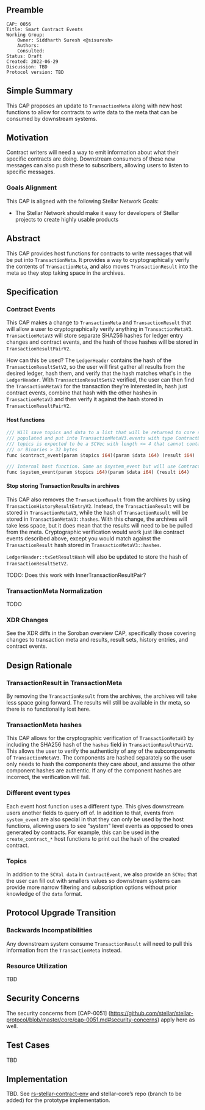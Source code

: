 ## Preamble

```
CAP: 0056
Title: Smart Contract Events
Working Group:
    Owner: Siddharth Suresh <@sisuresh>
    Authors:
    Consulted:
Status: Draft
Created: 2022-06-29
Discussion: TBD
Protocol version: TBD
```

## Simple Summary
This CAP proposes an update to `TransactionMeta` along with new host functions
to allow for contracts to write data to the meta that can be consumed by
downstream systems.

## Motivation
Contract writers will need a way to emit information about what their specific
contracts are doing. Downstream consumers of these new messages can also push
these to subscribers, allowing users to listen to specific messages.

### Goals Alignment
This CAP is aligned with the following Stellar Network Goals:
* The Stellar Network should make it easy for developers of Stellar projects to create highly usable products

## Abstract
This CAP provides host functions for contracts to write messages that will be put
into `TransactionMeta`. It provides a way to cryptographically verify the
contents of `TransactionMeta`, and also moves `TransactionResult` into the meta
so they stop taking space in the archives.

## Specification

### Contract Events
This CAP makes a change to `TransactionMeta` and `TransactionResult` that will allow
a user to cryptographically verify anything in `TransactionMetaV3`.
`TransactionMetaV3` will store separate SHA256 hashes for ledger entry changes and
contract events, and the hash of those hashes will be stored in `TransactionResultPairV2`.

How can this be used? The `LedgerHeader` contains the hash of the
`TransactionResultSetV2`, so the user will first gather all results from the desired
ledger, hash them, and verify that the hash matches what's in the `LedgerHeader`.
With `TransactionResultSetV2` verified, the user can then find the `TransactionMetaV3`
for the transaction they're interested in, hash just contract events, combine
that hash with the other hashes in `TransactionMetaV3` and then verify it against
the hash stored in `TransactionResultPairV2`.

#### Host functions
```rust
/// Will save topics and data to a list that will be returned to core so ContractEvent can be
/// populated and put into TransactionMetaV3.events with type ContractEventType::CONTRACT.
/// topics is expected to be a SCVec with length <= 4 that cannot contain Vecs, Maps,
/// or Binaries > 32 bytes
func $contract_event(param $topics i64)(param $data i64) (result i64)

/// Internal host function. Same as $system_event but will use ContractEventType::SYSTEM instead
func $system_event(param $topics i64)(param $data i64) (result i64)
```

#### Stop storing TransactionResults in archives
This CAP also removes the `TransactionResult` from the archives by using
`TransactionHistoryResultEntryV2`. Instead, the `TransactionResult` will be
stored in `TransactionMetaV3`, while the hash of `TransactionResult` will be
stored in `TransactionMetaV3::hashes`. With this change, the archives will take less
space, but it does mean that the results will need to be be pulled from the
meta. Cryptographic verification would work just like contract events described
above, except you would match against the `TransactionResult` hash stored in
`TransactionMetaV3::hashes`.

`LedgerHeader::txSetResultHash` will also be updated to store the hash of
`TransactionResultSetV2`.

TODO: Does this work with InnerTransactionResultPair?

### TransactionMeta Normalization
TODO

### XDR Changes

See the XDR diffs in the Soroban overview CAP, specifically those covering
changes to transaction meta and results, result sets, history entries, and
contract events.

## Design Rationale

### TransactionResult in TransactionMeta
By removing the `TransactionResult` from the archives, the archives will take
less space going forward. The results will still be available in thr meta, so
there is no functionality lost here.

### TransactionMeta hashes
This CAP allows for the cryptographic verification of `TransactionMetaV3` by
including the SHA256 hash of the `hashes` field in `TransactionResultPairV2`.
This allows the user to verify the authenticity of any of the subcomponents of
`TransactionMetaV3`. The components are hashed separately so the user only needs
to hash the components they care about, and assume the other component hashes
are authentic. If any of the component hashes are incorrect, the verification
will fail. 

### Different event types
Each event host function uses a different type. This gives downstream users
another fields to query off of. In addition to that, events from `system_event`
are also special in that they can only be used by the host functions, allowing
users to see "system" level events as opposed to ones generated by contracts.
For example, this can be used in the `create_contract_*` host functions to print
out the hash of the created contract.

### Topics
In addition to the `SCVal data` in `ContractEvent`, we also provide an `SCVec`
that the user can fill out with smallers values so downstream systems can
provide more narrow filtering and subscription options without prior knowledge
of the `data` format.

## Protocol Upgrade Transition

### Backwards Incompatibilities
Any downstream system consume `TransactionResult` will need to pull this information from the `TransactionMeta` instead.

### Resource Utilization
TBD

## Security Concerns
The security concerns from [CAP-0051]
(https://github.com/stellar/stellar-protocol/blob/master/core/cap-0051.md#security-concerns)
apply here as well.

## Test Cases
TBD

## Implementation
TBD. See [rs-stellar-contract-env](https://github.com/stellar/rs-stellar-contract-env) and stellar-core’s repo (branch to be added) for the prototype implementation.
